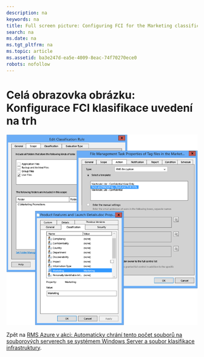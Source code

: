 ```yaml
---
description: na
keywords: na
title: Full screen picture: Configuring FCI for the Marketing classification
search: na
ms.date: na
ms.tgt_pltfrm: na
ms.topic: article
ms.assetid: ba3e247d-ea5e-4009-8eac-74f70270ece0
robots: nofollow
---
```

# Cel&#225; obrazovka obr&#225;zku: Konfigurace FCI klasifikace uveden&#237; na trh
![](../Image/AzRMS_ExampleFCI_Configuration.png)

Zpět na [RMS Azure v akci: Automaticky chrání tento počet souborů na souborových serverech se systémem Windows Server a soubor klasifikace infrastruktury](http://technet.microsoft.com/library/jj585026.aspx).

